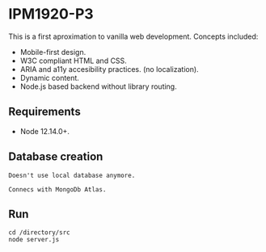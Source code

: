 # IPM1920-P3

This is a first aproximation to vanilla web development. Concepts included:

- Mobile-first design.
- W3C compliant HTML and CSS.
- ARIA and a11y accesibility practices. (no localization).
- Dynamic content.
- Node.js based backend without library routing.
	

## Requirements

- Node 12.14.0+. 

## Database creation

```
Doesn't use local database anymore.

Connecs with MongoDb Atlas.
```

## Run

```
cd /directory/src
node server.js
```